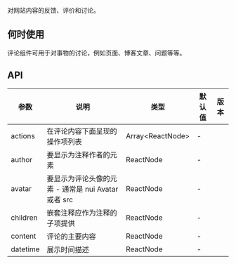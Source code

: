 对网站内容的反馈、评价和讨论。
## 何时使用
评论组件可用于对事物的讨论，例如页面、博客文章、问题等等。
## API
| 参数 | 说明 | 类型 | 默认值 | 版本 |
| --- | --- | --- | --- | --- |
| actions | 在评论内容下面呈现的操作项列表 | Array&lt;ReactNode> | - |  |
| author | 要显示为注释作者的元素 | ReactNode | - |  |
| avatar | 要显示为评论头像的元素 - 通常是 nui Avatar 或者 src | ReactNode | - |  |
| children | 嵌套注释应作为注释的子项提供 | ReactNode | - |  |
| content | 评论的主要内容 | ReactNode | - |  |
| datetime | 展示时间描述 | ReactNode | - |  |

